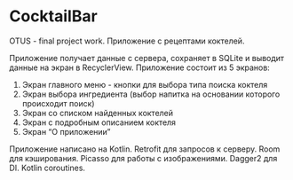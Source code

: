 # CocktailBar
OTUS - final project work. Приложение с рецептами коктелей.

Приложение получает данные с сервера, сохраняет в SQLite и выводит данные на экран в RecyclerView. Приложение состоит из 5 экранов:

1) Экран главного меню - кнопки для выбора типа поиска коктеля
2) Экран выбора ингредиента (выбор напитка на основании которого происходит поиск)
3) Экран со списком найденных коктелей
4) Экран с подробным описанием коктеля
5) Экран “О приложении”

Приложение написано на Kotlin. Retrofit для запросов к серверу. Room для кэширования. Picasso для работы с изображениями. Dagger2 для DI. 
Kotlin coroutines.
